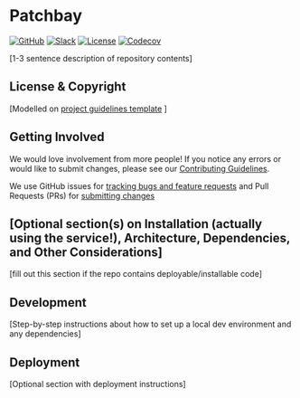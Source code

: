 # Patchbay

<!-- Repo Badges for: Github Project, Slack, License-->

[![GitHub](https://img.shields.io/badge/project-Data_Together-487b57.svg?style=flat-square)](http://github.com/datatogether)
[![Slack](https://img.shields.io/badge/slack-Archivers-b44e88.svg?style=flat-square)](https://archivers-slack.herokuapp.com/)
[![License](https://img.shields.io/github/license/mashape/apistatus.svg)](./LICENSE)
[![Codecov](https://img.shields.io/codecov/c/github/datatogether/patchbay.svg?style=flat-square)](https://codecov.io/gh/datatogether/patchbay)


[1-3 sentence description of repository contents]

## License & Copyright

[Modelled on [project guidelines template](./PROJECT.md#license--copyright-readme-block) ]

## Getting Involved

We would love involvement from more people! If you notice any errors or would like to submit changes, please see our [Contributing Guidelines](./CONTRIBUTING.md). 

We use GitHub issues for [tracking bugs and feature requests](./issues) and Pull Requests (PRs) for [submitting changes](./pulls)


## [Optional section(s) on Installation (actually using the service!), Architecture, Dependencies, and Other Considerations]

[fill  out this section if the repo contains deployable/installable code]

## Development

[Step-by-step instructions about how to set up a local dev environment and any dependencies]

## Deployment

[Optional section with deployment instructions]